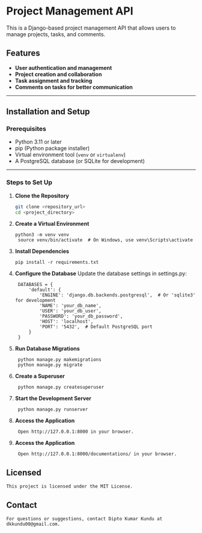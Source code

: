 # Project Management API

This is a Django-based project management API that allows users to manage projects, tasks, and comments.

## Features

- **User authentication and management**
- **Project creation and collaboration**
- **Task assignment and tracking**
- **Comments on tasks for better communication**

---

## Installation and Setup

### Prerequisites

- Python 3.11 or later
- pip (Python package installer)
- Virtual environment tool (`venv` or `virtualenv`)
- A PostgreSQL database (or SQLite for development)

---

### Steps to Set Up

1. **Clone the Repository**

   ```bash
   git clone <repository_url>
   cd <project_directory>
   ```

2. **Create a Virtual Environment**
   ```
   python3 -m venv venv
    source venv/bin/activate  # On Windows, use venv\Scripts\activate

   ```
3. **Install Dependencies**
   ```
   pip install -r requirements.txt

   ```
4. **Configure the Database**
    Update the database settings in settings.py:
   ```
    DATABASES = {
        'default': {
            'ENGINE': 'django.db.backends.postgresql',  # Or 'sqlite3' for development
            'NAME': 'your_db_name',
            'USER': 'your_db_user',
            'PASSWORD': 'your_db_password',
            'HOST': 'localhost',
            'PORT': '5432',  # Default PostgreSQL port
        }
    }

   ```

5. **Run Database Migrations**
   ```
    python manage.py makemigrations
    python manage.py migrate
   ```


6. **Create a Superuser**
   ```
    python manage.py createsuperuser
   ```
7. **Start the Development Server**
   ```
    python manage.py runserver
   ```
8. **Access the Application**
   ```
    Open http://127.0.0.1:8000 in your browser.
   ```
8. **Access the Application**
   ```
    Open http://127.0.0.1:8000/documentations/ in your browser.
   ```

## Licensed
    This project is licensed under the MIT License.

## Contact
    For questions or suggestions, contact Dipto Kumar Kundu at dkkundu00@gmail.com.